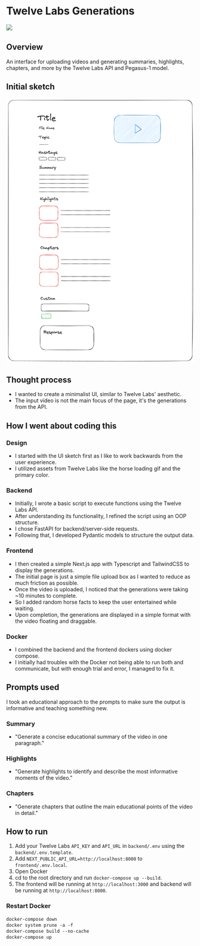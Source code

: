 # Twelve Labs Generations

![](assets/demo.gif)

## Overview

An interface for uploading videos and generating summaries, highlights, chapters, and more by the Twelve Labs API and Pegasus-1 model.

## Initial sketch

![](assets/sketch.png)

## Thought process

- I wanted to create a minimalist UI, similar to Twelve Labs' aesthetic.
- The input video is not the main focus of the page, it's the generations from the API.

## How I went about coding this

### Design

- I started with the UI sketch first as I like to work backwards from the user experience.
- I utilized assets from Twelve Labs like the horse loading gif and the primary color.

### Backend

- Initially, I wrote a basic script to execute functions using the Twelve Labs API.
- After understanding its functionality, I refined the script using an OOP structure.
- I chose FastAPI for backend/server-side requests.
- Following that, I developed Pydantic models to structure the output data.

### Frontend

- I then created a simple Next.js app with Typescript and TailwindCSS to display the generations.
- The initial page is just a simple file upload box as I wanted to reduce as much friction as possible.
- Once the video is uploaded, I noticed that the generations were taking ~10 minutes to complete.
- So I added random horse facts to keep the user entertained while waiting.
- Upon completion, the generations are displayed in a simple format with the video floating and draggable.

### Docker

- I combined the backend and the frontend dockers using docker compose.
- I initially had troubles with the Docker not being able to run both and communicate, but with enough trial and error, I managed to fix it.

## Prompts used

I took an educational approach to the prompts to make sure the output is informative and teaching something new.

### Summary

- "Generate a concise educational summary of the video in one paragraph."

### Highlights

- "Generate highlights to identify and describe the most informative moments of the video."

### Chapters

- "Generate chapters that outline the main educational points of the video in detail."

## How to run

1. Add your Twelve Labs `API_KEY` and `API_URL` in `backend/.env` using the `backend/.env.template`.
2. Add `NEXT_PUBLIC_API_URL=http://localhost:8000` to `frontend/.env.local`.
3. Open Docker
4. cd to the root directory and run `docker-compose up --build`.
5. The frontend will be running at `http://localhost:3000` and backend will be running at `http://localhost:8000`.

### Restart Docker

```
docker-compose down
docker system prune -a -f
docker-compose build --no-cache
docker-compose up
```
